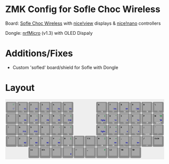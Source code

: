 # ZMK Config for Sofle Choc Wireless
Board: [Sofle Choc Wireless](https://github.com/db-ok/SofleChocWireless) with [nice!view](https://nicekeyboards.com/nice-view/) displays & [nice!nano]() controllers

Dongle: [nrfMicro](https://github.com/joric/nrfmicro) (v1.3) with OLED Dispaly

# Additions/Fixes
* Custom 'sofled' board/shield for Sofle with Dongle

# Layout
![layout](layout.png)
